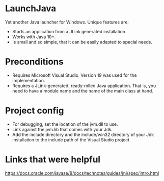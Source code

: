 # LaunchJava

Yet another Java launcher for Windows. Unique features are:
* Starts an application from a JLink generated installation.
* Works with Java 10+.
* Is small and so simple, that it can be easily adapted to special needs.

# Preconditions
* Requires Microsoft Visual Studio.  Version 19 was used for the implementation.
* Requires a JLink-generated, ready-rolled Java application.  That is, you need to hava a module name and the name of the main class at hand.

# Project config
* For debugging, set the location of the jvm.dll to use.
* Link against the jvm.lib that comes with your Jdk.
* Add the include directory and the include/win32 directory of your Jdk installation to the include path of the Visual Studio project.

# Links that were helpful
https://docs.oracle.com/javase/8/docs/technotes/guides/jni/spec/intro.html